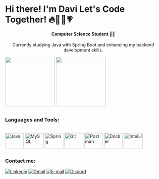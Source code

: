 # Hi there! I'm Davi Let's Code Together! 🔥👨‍💻💗

<div align="center">
  <h4>Computer Science Student 👨‍💻</h4>
<p> Currently studying Java with Spring Boot and enhancing my backend development skills.</p>
</div>




<div>
  <img height="160em" src = "https://github-readme-stats.vercel.app/api?username=dsaoDev&show_icons=true&theme=synthwave">
  <img height ="160em" src = "https://github-readme-stats.vercel.app/api/top-langs/?username=dsaoDev&layout=compact&theme=synthwave">
</div>

##

### Languages and Tools:

<div style="display:inline_block"><br>
  <img align="center" alt="Java" height= "50" width = "60" src="https://cdn.jsdelivr.net/gh/devicons/devicon@latest/icons/java/java-original.svg">
  <img align="center" alt="MySQL" height= "50" width = "60" src="https://cdn.jsdelivr.net/gh/devicons/devicon@latest/icons/mysql/mysql-original.svg">
  <img align="center" alt="Spring" height= "50" width = "60" src="https://cdn.jsdelivr.net/gh/devicons/devicon/icons/spring/spring-original-wordmark.svg">
  <img align="center" alt="Git" height= "50" width = "60" src="https://cdn.jsdelivr.net/gh/devicons/devicon/icons/git/git-original-wordmark.svg">
   <img align="center" alt="Postman" height= "50" width = "60" src ="https://cdn.jsdelivr.net/gh/devicons/devicon@latest/icons/postman/postman-original.svg">
   <img align ="center" alt="Docker" height= "50" width = "60" src="https://cdn.jsdelivr.net/gh/devicons/devicon@latest/icons/docker/docker-original.svg">
  <img align="center" alt="InteliJ" height= "50" width = "60" src="https://cdn.jsdelivr.net/gh/devicons/devicon/icons/intellij/intellij-original.svg">
</div>

##

### Contact me:

 [![Linkedin](https://img.shields.io/badge/LinkedIn-0077B5?style=for-the-badge&logo=linkedin&logoColor=white)](https://www.linkedin.com/in/davi-silva-tech/)
 [![Gmail](https://img.shields.io/badge/Gmail-333333?style=for-the-badge&logo=gmail&logoColor=red)](mailto:dsaodev@gmail.com)
 [![E-mail](https://img.shields.io/badge/-Email-000?style=for-the-badge&logo=microsoft-outlook&logoColor=007BFF)](mailto:davissgt1@hotmail.com)
 [![Discord](https://img.shields.io/badge/Discord-7289DA?style=for-the-badge&logo=discord&logoColor=white)](https://discord.com/channels/@davi_silva4350/)
